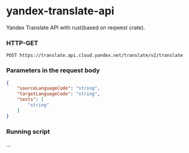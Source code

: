 # yandex-translate-api
Yandex Translate API with rust(based on reqwest crate).

### HTTP-GET
```
POST https://translate.api.cloud.yandex.net/translate/v2/translate
```
### Parameters in the request body
```json
{
    "sourceLanguageCode": "string",
    "targetLanguageCode": "string",
    "texts": [
        "string"
    ]
}
```

### Running script
...
